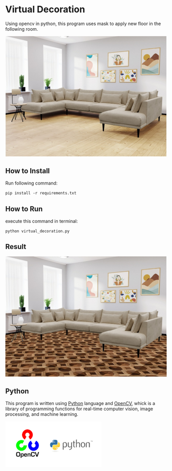 # Virtual Decoration
Using opencv in python, this program uses mask to apply new floor in the following room.

![output](input/vd1.jpg)

## How to Install
Run following command:
```
pip install -r requirements.txt
```

## How to Run
execute this command in terminal:
```
python virtual_decoration.py
```

## Result

![output](output/room.jpg)

## Python
This program is written using [Python](https://www.python.org/) language and [OpenCV](https://opencv.org/), whick is a library of programming functions for real-time computer vision, image processing, and machine learning.

<img src="input/opencv.webp" width="300" height="142.57">